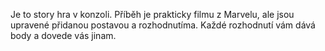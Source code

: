 Je to story hra v konzoli.
Příběh je prakticky filmu z Marvelu, ale jsou upravené přidanou postavou a rozhodnutíma. 
Každé rozhodnutí vám dává body a dovede vás jinam.
